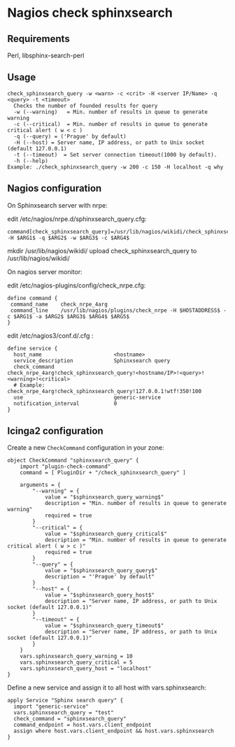 Nagios check sphinxsearch
=========================

Requirements 
------------
Perl, libsphinx-search-perl

Usage
-----

```
check_sphinxsearch_query -w <warn> -c <crit> -H <server IP/Name> -q <query> -t <timeout>
  Checks the number of founded results for query
  -w (--warning)   = Min. number of results in queue to generate warning
  -c (--critical)  = Min. number of results in queue to generate critical alert ( w < c )
  -q (--query) = ('Prague' by default)
  -H (--host) = Server name, IP address, or path to Unix socket (default 127.0.0.1)
  -t (--timeout)  = Set server connection timeout(1000 by default).
  -h (--help)
Example: ./check_sphinxsearch_query -w 200 -c 150 -H localhost -q why
```

Nagios configuration
--------------------

On Sphinxsearch server with nrpe:

edit /etc/nagios/nrpe.d/sphinxsearch_query.cfg:
  
```
command[check_sphinxsearch_query]=/usr/lib/nagios/wikidi/check_sphinxsearch_query -H $ARG1$ -q $ARG2$ -w $ARG3$ -c $ARG4$
```

mkdir /usr/lib/nagios/wikidi/
upload check_sphinxsearch_query to /usr/lib/nagios/wikidi/

On nagios server monitor:

edit /etc/nagios-plugins/config/check_nrpe.cfg:
  
```
define command {
 command_name    check_nrpe_4arg
 command_line    /usr/lib/nagios/plugins/check_nrpe -H $HOSTADDRESS$ -c $ARG1$ -a $ARG2$ $ARG3$ $ARG4$ $ARG5$
}
```

edit /etc/nagios3/conf.d/<servername>.cfg :

```
define service {
  host_name                       <hostname>
  service_description             Sphinxsearch query
  check_command                   check_nrpe_4arg!check_sphinxsearch_query!<hostname/IP>!<query>!<warning>!<critical>
  # Example:             			check_nrpe_4arg!check_sphinxsearch_query!127.0.0.1!wtf!350!100
  use                             generic-service
  notification_interval           0
}
```

Icinga2 configuration
---------------------

Create a new `CheckCommand` configuration in your zone:

```
object CheckCommand "sphinxsearch_query" {
    import "plugin-check-command"
    command = [ PluginDir + "/check_sphinxsearch_query" ]

    arguments = {
        "--warning" = {
            value = "$sphinxsearch_query_warning$"
            description = "Min. number of results in queue to generate warning"
            required = true
        }
        "--critical" = {
            value = "$sphinxsearch_query_critical$"
            description = "Min. number of results in queue to generate critical alert ( w > c )"
            required = true
        }
        "--query" = {
            value = "$sphinxsearch_query_query$"
            description = "'Prague' by default"
        }
        "--host" = {
            value = "$sphinxsearch_query_host$"
            description = "Server name, IP address, or path to Unix socket (default 127.0.0.1)"
        }
        "--timeout" = {
            value = "$sphinxsearch_query_timeout$"
            description = "Server name, IP address, or path to Unix socket (default 127.0.0.1)"
        }
    }
    vars.sphinxsearch_query_warning = 10
    vars.sphinxsearch_query_critical = 5
    vars.sphinxsearch_query_host = "localhost"
}
```

Define a new service and assign it to all host with vars.sphinxsearch:
```
apply Service "Sphinx search query" {
  import "generic-service"
  vars.sphinxsearch_query = "test"
  check_command = "sphinxsearch_query"
  command_endpoint = host.vars.client_endpoint
  assign where host.vars.client_endpoint && host.vars.sphinxsearch
}
```
